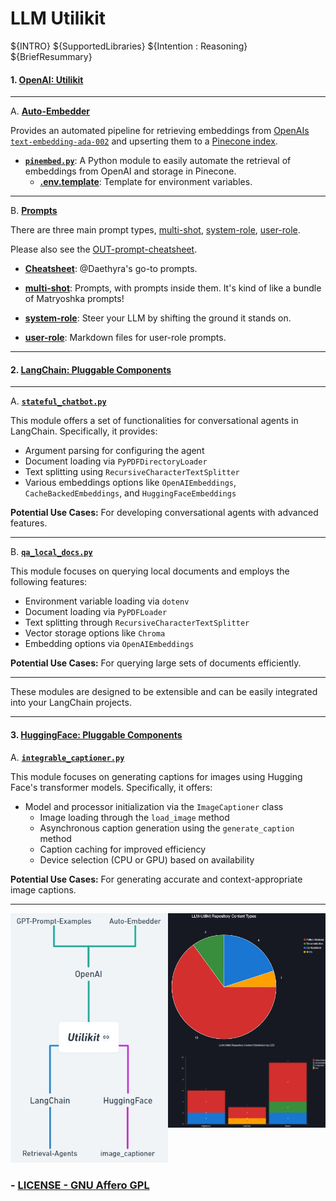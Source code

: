 # LLM Utilikit

${INTRO}
${SupportedLibraries}
${Intention : Reasoning}
${BriefResummary}

#### 1. **[OpenAI: Utilikit](./OpenAI/)**

---

A. **[Auto-Embedder](./OpenAI/Auto-Embedder)**

Provides an automated pipeline for retrieving embeddings from [OpenAIs `text-embedding-ada-002`](https://platform.openai.com/docs/guides/embeddings) and upserting them to a [Pinecone index](https://docs.pinecone.io/docs/indexes).

- **[`pinembed.py`](./OpenAI/Auto-Embedder/pinembed.py)**: A Python module to easily automate the retrieval of embeddings from OpenAI and storage in Pinecone.
  - **[.env.template](./OpenAI/Auto-Embedder/.env.template)**: Template for environment variables.

---

B. **[Prompts](./OpenAI/Prompts/)**

There are three main prompt types, [multi-shot](./OpenAI/Prompts/multi-shot), [system-role](./OpenAI/Prompts/system-role), [user-role](./OpenAI/Prompts/user-role).

Please also see the [OUT-prompt-cheatsheet](./OpenAI/Prompts/OUT-prompt-cheatsheet.md).

- **[Cheatsheet](./OpenAI/Prompts/prompt-cheatsheet.md)**: @Daethyra's go-to prompts.

- **[multi-shot](./OpenAI/Prompts/multi-shot)**: Prompts, with prompts inside them. 
It's kind of like a bundle of Matryoshka prompts!

- **[system-role](./OpenAI/Prompts/system-role)**: Steer your LLM by shifting the ground it stands on.

- **[user-role](./OpenAI/Prompts/user-role)**: Markdown files for user-role prompts.

---

#### 2. **[LangChain: Pluggable Components](./LangChain/)**

---

A. **[`stateful_chatbot.py`](./LangChain/Retrieval-Agents/stateful_chatbot.py)**

This module offers a set of functionalities for conversational agents in LangChain. Specifically, it provides:

- Argument parsing for configuring the agent
- Document loading via `PyPDFDirectoryLoader`
- Text splitting using `RecursiveCharacterTextSplitter`
- Various embeddings options like `OpenAIEmbeddings`, `CacheBackedEmbeddings`, and `HuggingFaceEmbeddings`

**Potential Use Cases:** For developing conversational agents with advanced features.

---

B. **[`qa_local_docs.py`](./LangChain/Retrieval-Agents/qa_local_docs.py)**

This module focuses on querying local documents and employs the following features:

- Environment variable loading via `dotenv`
- Document loading via `PyPDFLoader`
- Text splitting through `RecursiveCharacterTextSplitter`
- Vector storage options like `Chroma`
- Embedding options via `OpenAIEmbeddings`

**Potential Use Cases:** For querying large sets of documents efficiently.

---

These modules are designed to be extensible and can be easily integrated into your LangChain projects.

---

#### 3. **[HuggingFace: Pluggable Components](./HuggingFace/)**

A. **[`integrable_captioner.py`](./HuggingFace\image_captioner\integrable_image_captioner.py)**

This module focuses on generating captions for images using Hugging Face's transformer models. Specifically, it offers:

- Model and processor initialization via the `ImageCaptioner` class
  - Image loading through the `load_image` method
  - Asynchronous caption generation using the `generate_caption` method
  - Caption caching for improved efficiency
  - Device selection (CPU or GPU) based on availability

**Potential Use Cases:** For generating accurate and context-appropriate image captions.

---

<div style="display: flex; flex-direction: row;">
  <div style="flex: 1;">
    <img src=".github\mindmap_2023-10-07.jpg" alt="Creation Date: Oct 7th, 2023" width="256"/>
  </div>
  <div style="flex: 1; display: flex; flex-direction: column;">
    <img src=".github\pie_chart.jpg" alt="Creation Date: Oct 7th, 2023" width="450"/>
    <img src=".github\bar_graph.jpg" alt="Creation Date: Oct 7th, 2023" width="450"/>
  </div>
</div>

### - [LICENSE - GNU Affero GPL](./LICENSE)